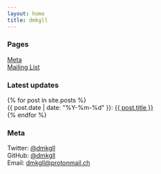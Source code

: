 ```yaml
---
layout: home
title: dmkgll
---
```


<style>ul {
    padding-inline-start: 0;
    list-style: none;
}</style>

### Pages

- [Meta](/)
- [Mailing List](/)

### Latest updates

<ul class="posts">
{% for post in site.posts %}
<li><span>{{ post.date | date: "%Y-%m-%d" }}:</span> <a href="{{ post.url }}" title="{{ post.title }}">{{ post.title }}</a></li>
 {% endfor %}</ul>
 
### Meta
 
 - Twitter: [@dmkgll](https://twitter.com/dmkgll)
 - GitHub: [@dmkgll](https://github.com/dmkgll)
 - Email: [dmkgll@protonmail.ch](/)
